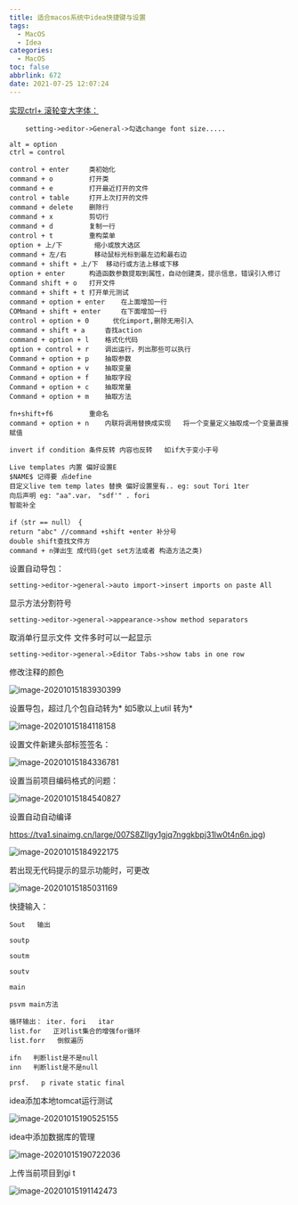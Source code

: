 ```yaml
---
title: 适合macos系统中idea快捷键与设置
tags:
  - MacOS
  - Idea
categories:
  - MacOS
toc: false
abbrlink: 672
date: 2021-07-25 12:07:24
---
```


<u>实现ctrl+ 滚轮变大字体：</u>	

```
	setting->editor->General->勾选change font size.....
```

<!--more-->

```shell
alt = option
ctrl = control

control + enter		类初始化
command + o			打开类
command + e         打开最近打开的文件
control + table     打开上次打开的文件
command + delete	删除行
command + x			剪切行
command + d    		复制一行
control + t 		重构菜单
option + 上/下    	缩小或放大选区
command + 左/右 		移动鼠标光标到最左边和最右边
command + shift + 上/下  移动行或方法上移或下移
option + enter  	构造函数参数提取到属性，自动创建类，提示信息，错误引入修订
Command shift + o 	打开文件
command + shift + t 打开单元测试
command + option + enter 	在上面增加一行 	
COMmand + shift + enter 	在下面增加一行
control + option + 0      优化import,删除无用引入
command + shift + a		杳找action
command + option + l 	格式化代码
option + control + r 	调出运行，列出那些可以执行
Command + option + p	抽取参数
Command + option + v	抽取变量
Command + option + f	抽取字段
Command + option + c	抽取常量
Command + option + m	抽取方法

fn+shift+f6			重命名
command + option + n 	内联将调用替换成实现   将一个变量定义抽取成一个变量直接赋值

invert if condition 条件反转 内容也反转   如if大于变小于号

Live templates 内置 偏好设置E
$NAME$ 记得要 点define
目定义live tem temp lates 替换 偏好设置里有.. eg: sout Tori 1ter
向后声明 eg: "aa".var， "sdf'" . fori
智能补全

if（str == null） {
return "abc" //command +shift +enter 补分号  
double shift查找文件方
command + n弹出生 成代码(get set方法或者 构造方法之类)

```

设置自动导包：

```shell
setting->editor->general->auto import->insert imports on paste All
```

显示方法分割符号

```shell
setting->editor->general->appearance->show method separators
```


取消单行显示文件 文件多时可以一起显示

```shell
setting->editor->general->Editor Tabs->show tabs in one row
```

 修改注释的颜色

![image-20201015183930399](https://img-blog.csdnimg.cn/img_convert/a58b9ff46fcb05e7f4e2ff6a284fc6eb.png)



设置导包，超过几个包自动转为* 如5歌以上util 转为*

![image-20201015184118158](https://img-blog.csdnimg.cn/img_convert/613195d0d9477d412ad68d74fbd8e3e3.png)

设置文件新建头部标签签名：

![image-20201015184336781](https://img-blog.csdnimg.cn/img_convert/bdc9c2ee7f4c41e164a64d2f060faf8e.png)

设置当前项目编码格式的问题：

![image-20201015184540827](https://img-blog.csdnimg.cn/img_convert/b325a31c944953f98374525b4f5f0122.png)

设置自动自动编译

https://tva1.sinaimg.cn/large/007S8ZIlgy1gjq7nggkbpj31lw0t4n6n.jpg)

![image-20201015184922175](https://img-blog.csdnimg.cn/img_convert/e4111c72d9cb270af84b77cc34717d6c.png)



若出现无代码提示的显示功能时，可更改

![image-20201015185031169](https://img-blog.csdnimg.cn/img_convert/c755691474638eb535f5161ea6663813.png)



快捷输入：

```shell
Sout   输出

soutp

soutm

soutv

main 

psvm main方法

循环输出： iter. fori   itar
list.for   正对list集合的增强for循环
list.forr   倒叙遍历

ifn   判断list是不是null
inn   判断list是不是null

prsf.   p rivate static final 
```



idea添加本地tomcat运行测试

![image-20201015190525155](https://img-blog.csdnimg.cn/img_convert/d839abec792bac339117f567d431e5f2.png)



idea中添加数据库的管理

![image-20201015190722036](https://img-blog.csdnimg.cn/img_convert/ef0d13da68cb9e62a88f6eba95f15823.png)



上传当前项目到gi t



![image-20201015191142473](https://img-blog.csdnimg.cn/img_convert/79d62784078627f21154ec8e49252f19.png)

